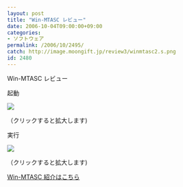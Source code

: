 ```yaml
---
layout: post
title: "Win-MTASC レビュー"
date: 2006-10-04T09:00:00+09:00
categories:
- ソフトウェア
permalink: /2006/10/2495/
catch: http://image.moongift.jp/review3/winmtasc2.s.png
id: 2480
---
```

Win-MTASC レビュー  
<!--more-->

起動

  

[![](http://image.moongift.jp/review3/winmtasc1.s.png)](http://image.moongift.jp/review3/winmtasc1.png)  
  
（クリックすると拡大します)

  

実行

  

[![](http://image.moongift.jp/review3/winmtasc2.s.png)](http://image.moongift.jp/review3/winmtasc2.png)  
  
（クリックすると拡大します)

  

[Win-MTASC 紹介はこちら](http://oss.moongift.jp/intro/i-2494.html)

